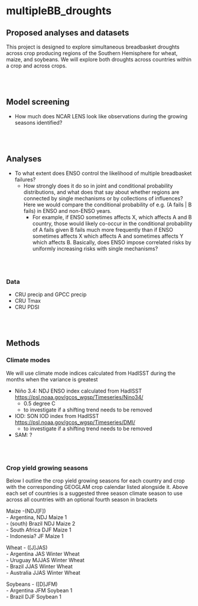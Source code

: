 # multipleBB_droughts

## Proposed analyses and datasets
This project is designed to explore simultaneous breadbasket droughts across crop producing regions of the Southern Hemisphere for wheat, maize, and soybeans. We will explore both droughts across countries within a crop and across crops.

<br> <br> 


## Model screening
- How much does NCAR LENS look like observations during the growing seasons identified?

<br> <br> 


## Analyses
 - To what extent does ENSO control the likelihood of multiple breadbasket failures?
	- How strongly does it do so in joint and conditional probability distributions, and what does that say about whether regions are connected by single mechanisms or by collections of influences? Here we would compare the conditional probability of e.g. (A fails | B fails) in ENSO and non-ENSO years.
		- For example, if ENSO sometimes affects X, which affects A and B country, those would likely co-occur in the conditional probability of A fails given B fails much more frequently than if ENSO sometimes affects X which affects A and sometimes affects Y which affects B. Basically, does ENSO impose correlated risks by uniformly increasing risks with single mechanisms?

<br> <br> 


### Data
- CRU precip and GPCC precip
- CRU Tmax
- CRU PDSI

<br> <br> 


## Methods
### Climate modes
We will use climate mode indices calculated from HadISST during the months when the variance is greatest
- Niño 3.4: NDJ ENSO index calculated from HadISST https://psl.noaa.gov/gcos_wgsp/Timeseries/Nino34/
 	- 0.5 degree C
   	- to investigate if a shifting trend needs to be removed
- IOD: SON IOD index from HadISST https://psl.noaa.gov/gcos_wgsp/Timeseries/DMI/
 	- to investigate if a shifting trend needs to be removed
- SAM: ?
  
<br> <br> 

### Crop yield growing seasons
Below I outline the crop yield growing seasons for each country and crop with the corresponding GEOGLAM crop calendar listed alongside it. Above each set of countries is a suggested three season climate season to use across all countries with an optional fourth season in brackets
 
Maize -(NDJ[F]) <br> 
	- Argentina, NDJ  Maize 1 <br> 
	- (south) Brazil  NDJ  Maize 2 <br> 
	- South Africa  DJF  Maize 1 <br> 
	- Indonesia?  JF  Maize 1  <br> 

Wheat - ([J]JAS) <br> 
	- Argentina  JAS  Winter Wheat <br> 
	- Uruguay  MJJAS  Winter Wheat <br> 
	- Brazil  JJAS  Winter Wheat <br> 
	- Australia  JJAS  Winter Wheat <br> 

Soybeans - ([D]JFM) <br> 
	- Argentina  JFM  Soybean 1 <br> 
	- Brazil  DJF  Soybean 1 <br> 


